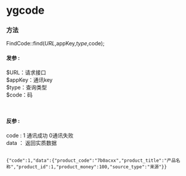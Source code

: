 # ygcode

### 方法

FindCode::find($URL,$appKey,$type,$code);

####  发参 :
$URL：请求接口 <br>
$appKey：通讯key <br>
$type：查询类型 <br>
$code：码 <br>

<br>

#### 反参 :
code : 1 通讯成功    0通讯失败<br>
data ： 返回实质数据 <br>

~~~

{"code":1,"data":{"product_code":"7b0acxx","product_title":"产品名称","product_id":1,"product_money":100,"source_type":"来源"}}


